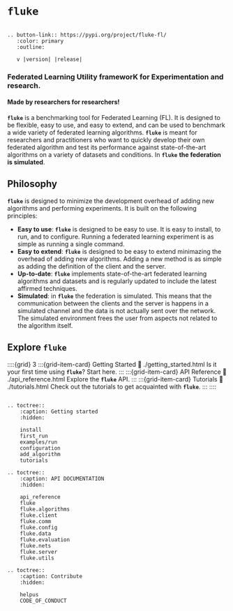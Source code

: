 <!-- ```{eval-rst}

:layout: landing

``` -->

# **``fluke``**


```{eval-rst}

.. button-link:: https://pypi.org/project/fluke-fl/
   :color: primary
   :outline:

   v |version| |release|
```

<h3>Federated Learning Utility frameworK for Experimentation and research.</h3>
<h4>Made by researchers for researchers!</h4>

**``fluke``** is a benchmarking tool for Federated Learning (FL). It is designed to be
flexible, easy to use, and easy to extend, and can be used to benchmark a wide variety of
federated learning algorithms. **``fluke``** is meant for researchers and practitioners who
want to quickly develop their own federated algorithm and test its performance against
state-of-the-art algorithms on a variety of datasets and conditions. In **``fluke``** **the federation
is simulated**.

## Philosophy

**``fluke``** is designed to minimize the development overhead of adding new algorithms and performing
experiments. It is built on the following principles:

- **Easy to use**: **``fluke``** is designed to be easy to use. It is easy to install, to run, and to
configure. Running a federated learning experiment is as simple as running a single command. 
- **Easy to extend**: **``fluke``** is designed to be easy to extend minimazing the overhead of adding
new algorithms. Adding a new method is as simple as adding the definition of the client and the server.
- **Up-to-date**: **``fluke``** implements state-of-the-art federated learning algorithms and datasets
and is regularly updated to include the latest affirmed techniques.
- **Simulated**: in **``fluke``** the federation is simulated. This means that the communication between
the clients and the server is happens in a simulated channel and the data is not actually sent over 
the network. The simulated environment frees the user from aspects not related to the algorithm itself.

## Explore **``fluke``**

::::{grid} 3
:::{grid-item-card} <i class="fa-solid fa-rocket"></i> Getting Started
:link: ./getting_started.html
Is it your first time using **``fluke``**? Start here.
:::
:::{grid-item-card} <i class="fa-solid fa-code"></i> API Reference
:link: ./api_reference.html
Explore the **``fluke``** API.
:::
:::{grid-item-card} <i class="fa-solid fa-laptop-code"></i> Tutorials
:link: ./tutorials.html
Check out the tutorials to get acquainted with **``fluke``**.
:::
::::


```{eval-rst}

.. toctree::
    :caption: Getting started
    :hidden:

    install
    first_run
    examples/run
    configuration
    add_algorithm
    tutorials

.. toctree::
    :caption: API DOCUMENTATION
    :hidden:

    api_reference
    fluke
    fluke.algorithms
    fluke.client
    fluke.comm
    fluke.config
    fluke.data
    fluke.evaluation
    fluke.nets
    fluke.server
    fluke.utils

.. toctree::
    :caption: Contribute
    :hidden:

    helpus
    CODE_OF_CONDUCT

```